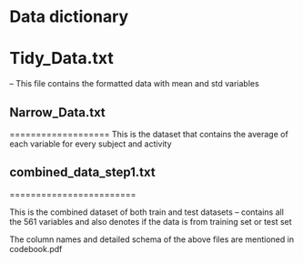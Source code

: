 Data dictionary
======================

Tidy_Data.txt 
==============
– This file contains the formatted data with mean and std variables


## Narrow_Data.txt 
===================
This is the dataset that contains the average of each variable for every subject and activity


## combined_data_step1.txt 
========================

This is the combined dataset of both train and test datasets – contains all the 561 variables and also denotes if the data is from training set or test set

The column names and detailed schema of the above files are mentioned in codebook.pdf
